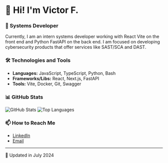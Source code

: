 # 👋 Hi! I'm Victor F.

### 🔧 Systems Developer
Currently, I am an intern systems developer working with React Vite on the front end and Python FastAPI on the back end. I am focused on developing cybersecurity products that offer services like SAST/SCA and DAST.

### 🛠️ Technologies and Tools
- **Languages:** JavaScript, TypeScript, Python, Bash
- **Frameworks/Libs:** React, Next.js, FastAPI
- **Tools:** Vite, Docker, Git, Swagger

### 📊 GitHub Stats
![GitHub Stats](https://github-readme-stats.vercel.app/api?username=v1cferr&show_icons=true&theme=radical)
![Top Languages](https://github-readme-stats.vercel.app/api/top-langs/?username=v1cferr&layout=compact&theme=radical)

### 📫 How to Reach Me
- [LinkedIn](https://www.linkedin.com/in/v1cferr/)
- [Email](mailto:dev.victorferreira@gmail.com)

---

📝 Updated in July 2024
